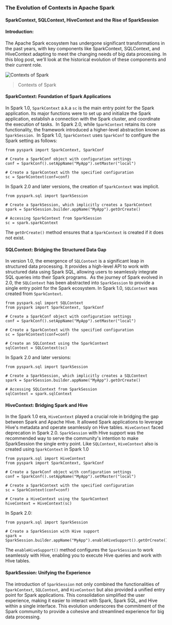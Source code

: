 ### The Evolution of Contexts in Apache Spark
#### SparkContext, SQLContext, HiveContext and the Rise of SparkSession


#### Introduction:
The Apache Spark ecosystem has undergone significant transformations in the past years, with key components like SparkContext, SQLContext, and HiveContext adapting to meet the changing needs of big data processing. In this blog post, we'll look at the historical evolution of these components and their current role.

![Contexts of Spark](https://github.com/ethirajsrinivasan/binaryscriptsblogs/assets/7569031/498fff49-72ae-4fd4-89ae-e7ec85ca9993)
> Contexts of Spark


#### SparkContext: Foundation of Spark Applications
In Spark 1.0, `SparkContext`  a.k.a `sc` is the main entry point for the Spark application. Its major functions were to set up and initialize the Spark application, establish a connection with the Spark cluster, and coordinate the execution of tasks. 
In Spark 2.0, while `SparkContext` retains its core functionality, the framework introduced a higher-level abstraction known as `SparkSession`. 
In Spark 1.0, `SparkContext` uses `SparkConf` to configure the Spark setting as follows:

```code
from pyspark import SparkContext, SparkConf

# Create a SparkConf object with configuration settings
conf = SparkConf().setAppName("MyApp").setMaster("local")

# Create a SparkContext with the specified configuration
sc = SparkContext(conf=conf)
```

In Spark 2.0 and later versions, the creation of `SparkContext` was implicit.
```code
from pyspark.sql import SparkSession

# Create a SparkSession, which implicitly creates a SparkContext
spark = SparkSession.builder.appName("MyApp").getOrCreate()

# Accessing SparkContext from SparkSession
sc = spark.sparkContext
```

The `getOrCreate()` method ensures that a `SparkContext` is created if it does not exist.

#### SQLContext: Bridging the Structured Data Gap
In version 1.0, the emergence of `SQLContext` is a significant leap in structured data processing. It provides a high-level API to work with structured data using Spark SQL, allowing users to seamlessly integrate SQL queries into their Spark programs. 
As the journey of Spark evolved in 2.0, the `SQLContext` has been abstracted into `SparkSession` to provide a single entry point for the Spark ecosystem.
In Spark 1.0, `SQLContext` was created from `SparkContext`.
```code
from pyspark.sql import SQLContext
from pyspark import SparkContext, SparkConf

# Create a SparkConf object with configuration settings
conf = SparkConf().setAppName("MyApp").setMaster("local")

# Create a SparkContext with the specified configuration
sc = SparkContext(conf=conf)

# Create an SQLContext using the SparkContext
sqlContext = SQLContext(sc)
```

In Spark 2.0 and later versions:
```code
from pyspark.sql import SparkSession

# Create a SparkSession, which implicitly creates a SQLContext
spark = SparkSession.builder.appName("MyApp").getOrCreate()

# Accessing SQLContext from SparkSession
sqlContext = spark.sqlContext
```

#### HiveContext: Bridging Spark and Hive
In the Spark 1.0 era, `HiveContext` played a crucial role in bridging the gap between Spark and Apache Hive. It allowed Spark applications to leverage Hive's metadata and operate seamlessly on Hive tables.
`HiveContext` faced deprecation in Spark 2.0. `SparkSession` with Hive support was the recommended way to serve the community's intention to make SparkSession the single entry point.
Like `SQLContext`, `HiveContext` also is created using `SparkContext` in Spark 1.0
```code
from pyspark.sql import HiveContext
from pyspark import SparkContext, SparkConf

# Create a SparkConf object with configuration settings
conf = SparkConf().setAppName("MyApp").setMaster("local")

# Create a SparkContext with the specified configuration
sc = SparkContext(conf=conf)

# Create a HiveContext using the SparkContext
hiveContext = HiveContext(sc)
```  
In Spark 2.0:
```code
from pyspark.sql import SparkSession

# Create a SparkSession with Hive support
spark = SparkSession.builder.appName("MyApp").enableHiveSupport().getOrCreate()
```
The `enableHiveSupport()` method configures the `SparkSession` to work seamlessly with Hive, enabling you to execute Hive queries and work with Hive tables.

#### SparkSession: Unifying the Experience
The introduction of `SparkSession` not only combined the functionalities of `SparkContext`, `SQLContext`, and `HiveContext` but also provided a unified entry point for Spark applications. This consolidation simplified the user experience, making it easier to interact with Spark, Spark SQL, and Hive within a single interface. This evolution underscores the commitment of the Spark community to provide a cohesive and streamlined experience for big data processing.
